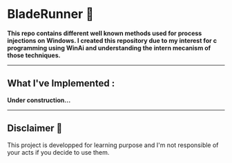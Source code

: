 # BladeRunner 👺

<strong>This repo contains different well known methods used for process injections on Windows. I created this repository due to my interest for c programming using WinAi and understanding the intern mecanism of those techniques.</strong>

---


## What I've Implemented :

<strong>Under construction...</strong>

---

## Disclaimer 🚨

This project is developped for learning purpose and I'm not responsible of your acts if you decide to use them.

